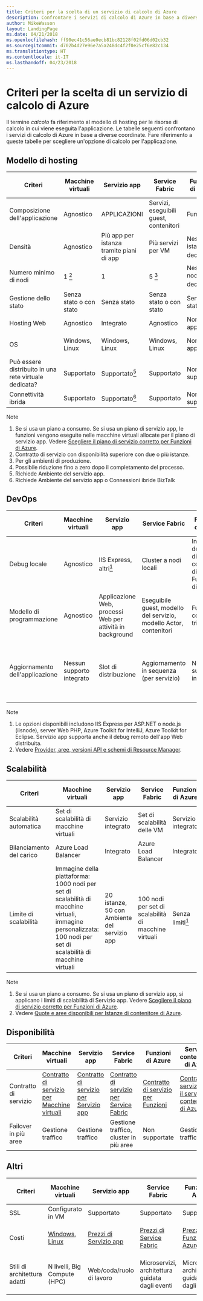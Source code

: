 ```yaml
---
title: Criteri per la scelta di un servizio di calcolo di Azure
description: Confrontare i servizi di calcolo di Azure in base a diverse coordinate
author: MikeWasson
layout: LandingPage
ms.date: 04/21/2018
ms.openlocfilehash: ff90ec41c56ae0ecb81bc82128f02fd06d02cb32
ms.sourcegitcommit: d702b4d27e96e7a5a248dc4f2f0e25cf6e82c134
ms.translationtype: HT
ms.contentlocale: it-IT
ms.lasthandoff: 04/23/2018
---
```

# <a name="criteria-for-choosing-an-azure-compute-service"></a>Criteri per la scelta di un servizio di calcolo di Azure

Il termine *calcolo* fa riferimento al modello di hosting per le risorse di calcolo in cui viene eseguita l'applicazione. Le tabelle seguenti confrontano i servizi di calcolo di Azure in base a diverse coordinate. Fare riferimento a queste tabelle per scegliere un'opzione di calcolo per l'applicazione.

## <a name="hosting-model"></a>Modello di hosting

| Criteri | Macchine virtuali | Servizio app | Service Fabric | Funzioni di Azure | Servizio contenitore di Azure | Istanze di contenitore | Azure Batch |
|----------|-----------------|-------------|----------------|-----------------|-------------------------|----------------|-------------|
| Composizione dell'applicazione | Agnostico | APPLICAZIONI | Servizi, eseguibili guest, contenitori | Funzioni | Contenitori | Contenitori | Scheduled jobs  |
| Densità | Agnostico | Più app per istanza tramite piani di app | Più servizi per VM | Nessuna istanza dedicata<a href="#note1"><sup>1</sup></a> | Più contenitori per VM |Nessuna istanza dedicata | Più app per VM |
| Numero minimo di nodi | 1 <a href="#note2"><sup>2</sup></a>  | 1 | 5 <a href="#note3"><sup>3</sup></a> | Nessun nodo dedicato<a href="#note1"><sup>1</sup></a> | 3 | Nessun nodo dedicato | 1 <a href="#note4"><sup>4</sup></a> |
| Gestione dello stato | Senza stato o con stato | Senza stato | Senza stato o con stato | Senza stato | Senza stato o con stato | Senza stato | Senza stato |
| Hosting Web | Agnostico | Integrato | Agnostico | Non applicabile | Agnostico | Agnostico | No  |
| OS | Windows, Linux | Windows, Linux  | Windows, Linux | Non applicabile | Windows (anteprima), Linux | Windows, Linux | Windows, Linux |
| Può essere distribuito in una rete virtuale dedicata? | Supportato | Supportato<a href="#note5"><sup>5</sup></a> | Supportato | Non supportate | Supportato | Non supportate | Supportato |
| Connettività ibrida | Supportato | Supportato<a href="#note1"><sup>6</sup></a>  | Supportato | Non supportate | Supportato | Non supportate | Supportato |

Note

1. <span id="note1">Se si usa un piano a consumo. Se si usa un piano di servizio app, le funzioni vengono eseguite nelle macchine virtuali allocate per il piano di servizio app. Vedere [Scegliere il piano di servizio corretto per Funzioni di Azure][function-plans].</a>
2. <span id="note2">Contratto di servizio con disponibilità superiore con due o più istanze.</a>
3. <span id="note3">Per gli ambienti di produzione.</a>
4. <span id="note4">Possibile riduzione fino a zero dopo il completamento del processo.</a>
5. <span id="note5">Richiede Ambiente del servizio app.</a>
6. <span id="note7">Richiede Ambiente del servizio app o Connessioni ibride BizTalk</a>

## <a name="devops"></a>DevOps

| Criteri | Macchine virtuali | Servizio app | Service Fabric | Funzioni di Azure | Servizio contenitore di Azure | Istanze di contenitore | Azure Batch |
|----------|-----------------|-------------|----------------|-----------------|-------------------------|----------------|-------------|
| Debug locale | Agnostico | IIS Express, altri<a href="#note1b"><sup>1</sup></a> | Cluster a nodi locali | Interfaccia della riga di comando di Funzioni di Azure | Runtime del contenitore locale | Runtime del contenitore locale | Non supportate |
| Modello di programmazione | Agnostico | Applicazione Web, processi Web per attività in background | Eseguibile guest, modello del servizio, modello Actor, contenitori | Funzioni con trigger | Agnostico | Agnostico | Applicazione della riga di comando |
| Aggiornamento dell'applicazione | Nessun supporto integrato | Slot di distribuzione | Aggiornamento in sequenza (per servizio) | Nessun supporto integrato | Dipende dall'agente di orchestrazione. La maggior parte supporta gli aggiornamenti in sequenza | Aggiornare l'immagine del contenitore | Non applicabile |

Note

1. <span id="note1b">Le opzioni disponibili includono IIS Express per ASP.NET o node.js (iisnode), server Web PHP, Azure Toolkit for IntelliJ, Azure Toolkit for Eclipse. Servizio app supporta anche il debug remoto dell'app Web distribuita.</a>
2. <span id="note2b">Vedere [Provider, aree, versioni API e schemi di Resource Manager][resource-manager-supported-services]. 


## <a name="scalability"></a>Scalabilità

| Criteri | Macchine virtuali | Servizio app | Service Fabric | Funzioni di Azure | Servizio contenitore di Azure | Istanze di contenitore | Azure Batch |
|----------|-----------------|-------------|----------------|-----------------|-------------------------|----------------|-------------|
| Scalabilità automatica | Set di scalabilità di macchine virtuali | Servizio integrato | Set di scalabilità delle VM | Servizio integrato | Non supportate | Non supportate | N/D |
| Bilanciamento del carico | Azure Load Balancer | Integrato | Azure Load Balancer | Integrato | Azure Load Balancer |  Nessun supporto integrato | Azure Load Balancer |
| Limite di scalabilità | Immagine della piattaforma: 1000 nodi per set di scalabilità di macchine virtuali, immagine personalizzata: 100 nodi per set di scalabilità di macchine virtuali | 20 istanze, 50 con Ambiente del servizio app | 100 nodi per set di scalabilità di macchine virtuali | Senza limiti<a href="#note1c"><sup>1</sup></a> | 100 |20 gruppi di contenitori per sottoscrizione<a href="#note2c"><sup>2</sup></a> | Limite di 20 core per impostazione predefinita. Contattare il servizio clienti per aumentare il limite. |

Note

1. <span id="note1c">Se si usa un piano a consumo. Se si usa un piano di servizio app, si applicano i limiti di scalabilità di Servizio app. Vedere [Scegliere il piano di servizio corretto per Funzioni di Azure][function-plans].</a>
2. <span id="note2c">Vedere [Quote e aree disponibili per Istanze di contenitore di Azure](/azure/container-instances/container-instances-quotas).</a>


## <a name="availability"></a>Disponibilità

| Criteri | Macchine virtuali | Servizio app | Service Fabric | Funzioni di Azure | Servizio contenitore di Azure | Istanze di contenitore | Azure Batch |
|----------|-----------------|-------------|----------------|-----------------|-------------------------|----------------|-------------|
| Contratto di servizio | [Contratto di servizio per Macchine virtuali][sla-vm] | [Contratto di servizio per Servizio app][sla-app-service] | [Contratto di servizio per Service Fabric][sla-sf] | [Contratto di servizio per Funzioni][sla-functions] | [Contratto di servizio per il servizio contenitore di Azure][sla-acs] | [Contratto di servizio per le istanze di contenitore](https://azure.microsoft.com/support/legal/sla/container-instances/) | [Contratto di servizio per Azure Batch][sla-batch] |
| Failover in più aree | Gestione traffico | Gestione traffico | Gestione traffico, cluster in più aree | Non supportate  | Gestione traffico | Non supportate | Non supportato |

## <a name="other"></a>Altri

| Criteri | Macchine virtuali | Servizio app | Service Fabric | Funzioni di Azure | Servizio contenitore di Azure | Istanze di contenitore | Azure Batch |
|----------|-----------------|-------------|----------------|-----------------|-------------------------|----------------|-------------|
| SSL | Configurato in VM | Supportato | Supportato  | Supportato | Configurato in VM | Non supportate | Supportato |
| Costi | [Windows][cost-windows-vm], [Linux][cost-linux-vm] | [Prezzi di Servizio app][cost-app-service] | [Prezzi di Service Fabric][cost-service-fabric] | [Prezzi di Funzioni di Azure][cost-functions] | [Prezzi del servizio contenitore di Azure][cost-acs] | [Prezzi delle istanze di contenitore](https://azure.microsoft.com/pricing/details/container-instances/) | [Prezzi di Azure Batch][cost-batch]
| Stili di architettura adatti | N livelli, Big Compute (HPC) | Web/coda/ruolo di lavoro | Microservizi, architettura guidata dagli eventi | Microservizi, architettura guidata dagli eventi | Microservizi, architettura guidata dagli eventi | Microservizi, automazione delle attività, processi batch  | Big Compute |

[cost-linux-vm]: https://azure.microsoft.com/pricing/details/virtual-machines/linux/
[cost-windows-vm]: https://azure.microsoft.com/pricing/details/virtual-machines/windows/
[cost-app-service]: https://azure.microsoft.com/pricing/details/app-service/
[cost-service-fabric]: https://azure.microsoft.com/pricing/details/service-fabric/
[cost-functions]: https://azure.microsoft.com/pricing/details/functions/
[cost-acs]: https://azure.microsoft.com/pricing/details/container-service/
[cost-batch]: https://azure.microsoft.com/pricing/details/batch/

[function-plans]: /azure/azure-functions/functions-scale
[sla-acs]: https://azure.microsoft.com/support/legal/sla/container-service/
[sla-app-service]: https://azure.microsoft.com/support/legal/sla/app-service/
[sla-batch]: https://azure.microsoft.com/support/legal/sla/batch/
[sla-functions]: https://azure.microsoft.com/support/legal/sla/functions/
[sla-sf]: https://azure.microsoft.com/support/legal/sla/service-fabric/
[sla-vm]: https://azure.microsoft.com/support/legal/sla/virtual-machines/

[resource-manager-supported-services]: /azure/azure-resource-manager/resource-manager-supported-services